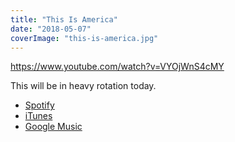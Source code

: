 ```yaml
---
title: "This Is America"
date: "2018-05-07"
coverImage: "this-is-america.jpg"
---
```


https://www.youtube.com/watch?v=VYOjWnS4cMY

This will be in heavy rotation today.

- [Spotify](https://open.spotify.com/track/0b9oOr2ZgvyQu88wzixux9?si=LIuW_FBARv6qkG9tduoWew)
- [iTunes](https://itunes.apple.com/us/album/this-is-america-single/1379045975)
- [Google Music](https://play.google.com/store/music/album?id=B5h5peu6ojbxne4lizs2bw7trde&tid=song-Tnjsqnzqzidppwizlyqhuype34q&hl=en)

